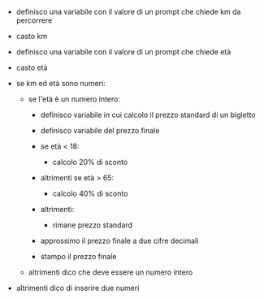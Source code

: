 - definisco una variabile con il valore di un prompt che chiede km da percorrere
- casto km

- definisco una variabile con il valore di un prompt che chiede età
- casto età

- se km ed età sono numeri:
    - se l'età è un numero intero:
        - definisco variabile in cui calcolo il prezzo standard di un bigletto

        - definisco variabile del prezzo finale

        - se età < 18:
            - calcolo 20% di sconto 
        - altrimenti se età > 65:
            - calcolo 40% di sconto 
        - altrimenti:
            - rimane prezzo standard

        - approssimo il prezzo finale a due cifre decimali

        - stampo il prezzo finale
    - altrimenti dico che deve essere un numero intero
- altrimenti dico di inserire due numeri